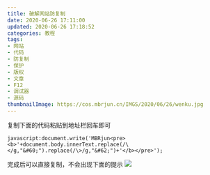 ```yaml
---
title: 破解网站防复制
date: 2020-06-26 17:11:00
updated: 2020-06-26 17:18:52
categories: 教程
tags:
- 网站
- 代码
- 防复制
- 保护
- 版权
- 文章
- F12
- 调试器
- 源码
thumbnailImage: https://cos.mbrjun.cn/IMGS/2020/06/26/wenku.jpg
---
```


复制下面的代码粘贴到地址栏回车即可
```
javascript:document.write('MBRjun<pre><b>'+document.body.innerText.replace(/\</g,"&#60;").replace(/\>/g,"&#62;")+'</b></pre>');
```
<!-- more -->

完成后可以直接复制，不会出现下面的提示
![  ][1]


  [1]: https://cos.mbrjun.cn/IMGS/2020/06/26/wenku.jpg
